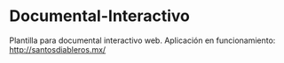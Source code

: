 # Documental-Interactivo
 Plantilla para documental interactivo web.
 Aplicación en funcionamiento: http://santosdiableros.mx/ 
